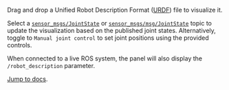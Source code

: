 Drag and drop a Unified Robot Description Format ([URDF](http://wiki.ros.org/urdf)) file to visualize it.

Select a [`sensor_msgs/JointState`](https://docs.ros.org/en/noetic/api/sensor_msgs/html/msg/JointState.html) or [`sensor_msgs/msg/JointState`](https://github.com/ros2/common_interfaces/blob/master/sensor_msgs/msg/JointState.msg) topic to update the visualization based on the published joint states. Alternatively, toggle to `Manual joint control` to set joint positions using the provided controls.

When connected to a live ROS system, the panel will also display the `/robot_description` parameter.

[Jump to docs](https://foxglove.dev/docs/panels/urdf-viewer).
